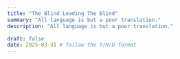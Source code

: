 ```yaml
---
title: "The Blind Leading The Blind"
summary: "All language is but a poor translation."
description: "All language is but a poor translation."

draft: false
date: 2025-03-31 # follow the Y/M/D format 
---
```

